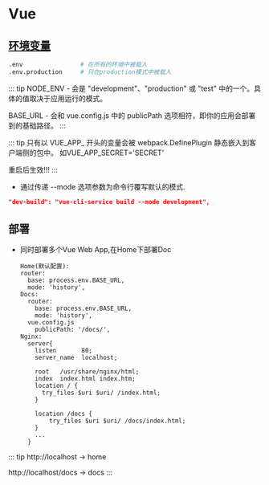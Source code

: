 # Vue

## [环境变量](https://cli.vuejs.org/zh/guide/mode-and-env.html)

```sh
.env                # 在所有的环境中被载入
.env.production     # 只在production模式中被载入
```

::: tip
NODE_ENV - 会是 "development"、"production" 或 "test" 中的一个。具体的值取决于应用运行的模式。

BASE_URL - 会和 vue.config.js 中的 publicPath 选项相符，即你的应用会部署到的基础路径。
:::

::: tip
只有以 VUE_APP_ 开头的变量会被 webpack.DefinePlugin 静态嵌入到客户端侧的包中。
如VUE_APP_SECRET='SECRET'

重启后生效!!!
:::

* 通过传递 --mode 选项参数为命令行覆写默认的模式.

```json
"dev-build": "vue-cli-service build --mode development",
```
## 部署
* 同时部署多个Vue Web App,在Home下部署Doc

        
      Home(默认配置):
      router:
        base: process.env.BASE_URL,
        mode: 'history',
      Docs:
        router:
          base: process.env.BASE_URL,
          mode: 'history',
        vue.config.js
          publicPath: '/docs/',
      Nginx:
        server{
          listen       80;
          server_name  localhost;

          root   /usr/share/nginx/html;
          index  index.html index.htm;
          location / {
            try_files $uri $uri/ /index.html;
          }

          location /docs {
              try_files $uri $uri/ /docs/index.html;
          }
          ...
        }

::: tip
http://localhost -> home

http://localhost/docs -> docs
:::


